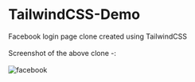 # TailwindCSS-Demo
Facebook login page clone created using TailwindCSS <br><br>
Screenshot of the above clone -: <br><br>
![facebook](https://user-images.githubusercontent.com/66259889/150681733-6358996b-5afe-49ba-a577-53b16c27b9d5.png)


